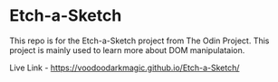 # Etch-a-Sketch

This repo is for the Etch-a-Sketch project from The Odin Project. 
This project is mainly used to learn more about DOM manipulataion.

Live Link - https://voodoodarkmagic.github.io/Etch-a-Sketch/